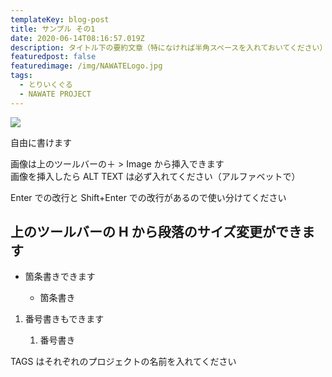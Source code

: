 ```yaml
---
templateKey: blog-post
title: サンプル その1
date: 2020-06-14T08:16:57.019Z
description: タイトル下の要約文章（特になければ半角スペースを入れておいてください）
featuredpost: false
featuredimage: /img/NAWATELogo.jpg
tags:
  - とりいくぐる
  - NAWATE PROJECT
---
```


![](/img/annex-1-4.jpg)

自由に書けます

画像は上のツールバーの＋ > Image から挿入できます\
画像を挿入したら ALT TEXT は必ず入れてください（アルファベットで）

Enter での改行と Shift+Enter での改行があるので使い分けてください

## **上のツールバーの H から段落のサイズ変更ができます**

- 箇条書きできます

  - 箇条書き

1. 番号書きもできます

   1. 番号書き

TAGS はそれぞれのプロジェクトの名前を入れてください
